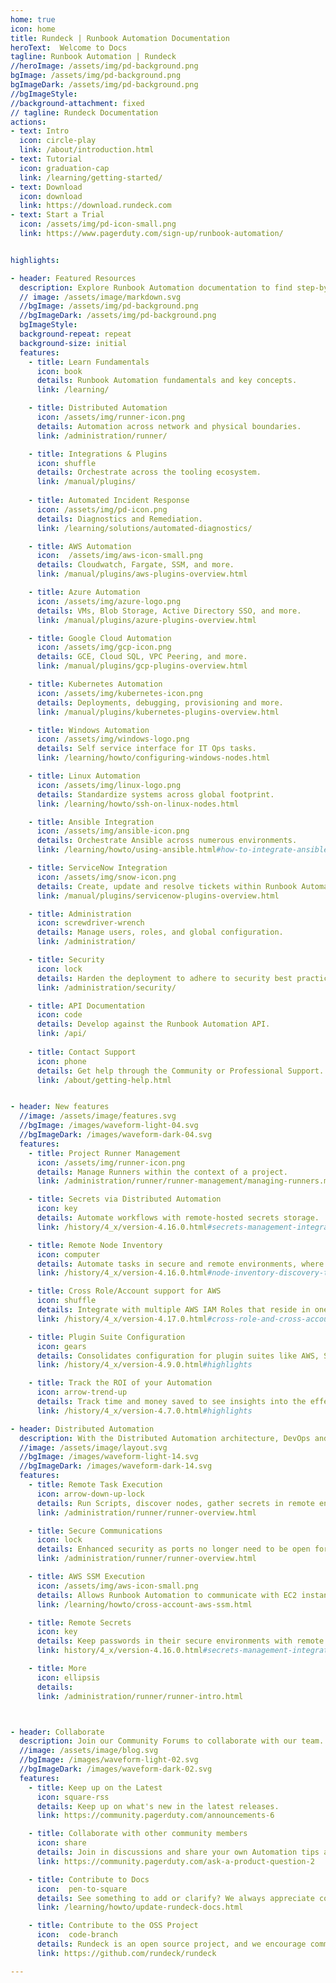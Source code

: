 ```yaml
---
home: true
icon: home
title: Rundeck | Runbook Automation Documentation
heroText:  Welcome to Docs
tagline: Runbook Automation | Rundeck
//heroImage: /assets/img/pd-background.png
bgImage: /assets/img/pd-background.png
bgImageDark: /assets/img/pd-background.png
//bgImageStyle:
//background-attachment: fixed
// tagline: Rundeck Documentation
actions:
- text: Intro
  icon: circle-play
  link: /about/introduction.html
- text: Tutorial 
  icon: graduation-cap
  link: /learning/getting-started/
- text: Download
  icon: download
  link: https://download.rundeck.com
- text: Start a Trial
  icon: /assets/img/pd-icon-small.png
  link: https://www.pagerduty.com/sign-up/runbook-automation/


highlights:

- header: Featured Resources  
  description: Explore Runbook Automation documentation to find step-by-step instructions, code samples, and reference information.
  // image: /assets/image/markdown.svg
  //bgImage: /assets/img/pd-background.png
  //bgImageDark: /assets/img/pd-background.png
  bgImageStyle:
  background-repeat: repeat
  background-size: initial
  features:
    - title: Learn Fundamentals
      icon: book 
      details: Runbook Automation fundamentals and key concepts.
      link: /learning/

    - title: Distributed Automation
      icon: /assets/img/runner-icon.png
      details: Automation across network and physical boundaries.
      link: /administration/runner/

    - title: Integrations & Plugins
      icon: shuffle
      details: Orchestrate across the tooling ecosystem.
      link: /manual/plugins/
  
    - title: Automated Incident Response
      icon: /assets/img/pd-icon.png
      details: Diagnostics and Remediation.
      link: /learning/solutions/automated-diagnostics/

    - title: AWS Automation
      icon:  /assets/img/aws-icon-small.png
      details: Cloudwatch, Fargate, SSM, and more.
      link: /manual/plugins/aws-plugins-overview.html

    - title: Azure Automation
      icon: /assets/img/azure-logo.png
      details: VMs, Blob Storage, Active Directory SSO, and more.
      link: /manual/plugins/azure-plugins-overview.html

    - title: Google Cloud Automation
      icon: /assets/img/gcp-icon.png
      details: GCE, Cloud SQL, VPC Peering, and more.
      link: /manual/plugins/gcp-plugins-overview.html

    - title: Kubernetes Automation
      icon: /assets/img/kubernetes-icon.png
      details: Deployments, debugging, provisioning and more.
      link: /manual/plugins/kubernetes-plugins-overview.html

    - title: Windows Automation
      icon: /assets/img/windows-logo.png
      details: Self service interface for IT Ops tasks.
      link: /learning/howto/configuring-windows-nodes.html

    - title: Linux Automation
      icon: /assets/img/linux-logo.png
      details: Standardize systems across global footprint.
      link: /learning/howto/ssh-on-linux-nodes.html

    - title: Ansible Integration
      icon: /assets/img/ansible-icon.png
      details: Orchestrate Ansible across numerous environments.
      link: /learning/howto/using-ansible.html#how-to-integrate-ansible-with-rundeck

    - title: ServiceNow Integration
      icon: /assets/img/snow-icon.png
      details: Create, update and resolve tickets within Runbook Automation.
      link: /manual/plugins/servicenow-plugins-overview.html

    - title: Administration
      icon: screwdriver-wrench
      details: Manage users, roles, and global configuration.
      link: /administration/

    - title: Security
      icon: lock
      details: Harden the deployment to adhere to security best practices.
      link: /administration/security/

    - title: API Documentation
      icon: code
      details: Develop against the Runbook Automation API.
      link: /api/
  
    - title: Contact Support
      icon: phone
      details: Get help through the Community or Professional Support.
      link: /about/getting-help.html


- header: New features
  //image: /assets/image/features.svg
  //bgImage: /images/waveform-light-04.svg
  //bgImageDark: /images/waveform-dark-04.svg
  features:
    - title: Project Runner Management
      icon: /assets/img/runner-icon.png
      details: Manage Runners within the context of a project.
      link: /administration/runner/runner-management/managing-runners.md#managing-runners-within-a-project

    - title: Secrets via Distributed Automation
      icon: key
      details: Automate workflows with remote-hosted secrets storage.
      link: /history/4_x/version-4.16.0.html#secrets-management-integrations-through-enterprise-runner

    - title: Remote Node Inventory
      icon: computer
      details: Automate tasks in secure and remote environments, where inventory can only be discovered within the environment’s perimeter.
      link: /history/4_x/version-4.16.0.html#node-inventory-discovery-through-enterprise-runner

    - title: Cross Role/Account support for AWS
      icon: shuffle
      details: Integrate with multiple AWS IAM Roles that reside in one or multiple AWS Accounts.
      link: /history/4_x/version-4.17.0.html#cross-role-and-cross-account-support-for-ec2-aws-systems-manager

    - title: Plugin Suite Configuration
      icon: gears
      details: Consolidates configuration for plugin suites like AWS, Sensu, and more!
      link: /history/4_x/version-4.9.0.html#highlights

    - title: Track the ROI of your Automation
      icon: arrow-trend-up
      details: Track time and money saved to see insights into the effectiveness of your Automation.
      link: /history/4_x/version-4.7.0.html#highlights

- header: Distributed Automation
  description: With the Distributed Automation architecture, DevOps and Operations teams can manage automation in a central UI while delegating tasks within different private networks or multi-cloud environments without needing to open external firewall ports.
  //image: /assets/image/layout.svg
  //bgImage: /images/waveform-light-14.svg
  //bgImageDark: /images/waveform-dark-14.svg
  features:
    - title: Remote Task Execution
      icon: arrow-down-up-lock
      details: Run Scripts, discover nodes, gather secrets in remote environments.
      link: /administration/runner/runner-overview.html

    - title: Secure Communications
      icon: lock
      details: Enhanced security as ports no longer need to be open for the Automation Server to talk over sensitive ports.
      link: /administration/runner/runner-overview.html

    - title: AWS SSM Execution
      icon: /assets/img/aws-icon-small.png
      details: Allows Runbook Automation to communicate with EC2 instances through the SSM service, rather than another communication protocol.
      link: /learning/howto/cross-account-aws-ssm.html

    - title: Remote Secrets
      icon: key
      details: Keep passwords in their secure environments with remote access via the Enterprise Runner.
      link: history/4_x/version-4.16.0.html#secrets-management-integrations-through-enterprise-runner

    - title: More
      icon: ellipsis
      details: 
      link: /administration/runner/runner-intro.html



- header: Collaborate
  description: Join our Community Forums to collaborate with our team.
  //image: /assets/image/blog.svg
  //bgImage: /images/waveform-light-02.svg
  //bgImageDark: /images/waveform-dark-02.svg
  features:
    - title: Keep up on the Latest
      icon: square-rss
      details: Keep up on what's new in the latest releases.
      link: https://community.pagerduty.com/announcements-6

    - title: Collaborate with other community members
      icon: share
      details: Join in discussions and share your own Automation tips and tricks.
      link: https://community.pagerduty.com/ask-a-product-question-2

    - title: Contribute to Docs
      icon:  pen-to-square
      details: See something to add or clarify? We always appreciate contributions to our docs site.
      link: /learning/howto/update-rundeck-docs.html

    - title: Contribute to the OSS Project
      icon:  code-branch
      details: Rundeck is an open source project, and we encourage community feedback and contributions.
      link: https://github.com/rundeck/rundeck

---
```

